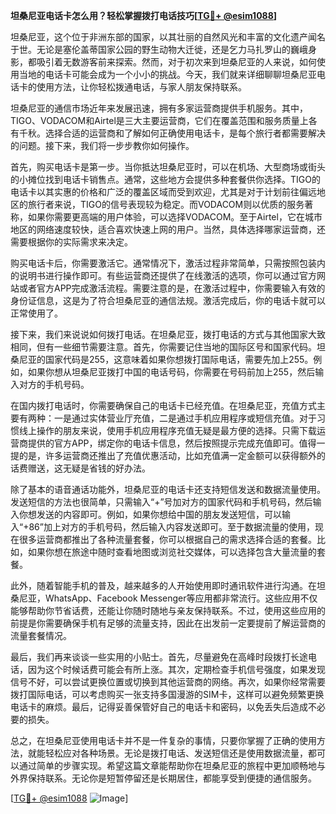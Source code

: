 **坦桑尼亚电话卡怎么用？轻松掌握拨打电话技巧[[TG💪+ @esim1088](https://t.me/s/esim1088)]**

坦桑尼亚，这个位于非洲东部的国家，以其壮丽的自然风光和丰富的文化遗产闻名于世。无论是塞伦盖蒂国家公园的野生动物大迁徙，还是乞力马扎罗山的巍峨身影，都吸引着无数游客前来探索。然而，对于初次来到坦桑尼亚的人来说，如何使用当地的电话卡可能会成为一个小小的挑战。今天，我们就来详细聊聊坦桑尼亚电话卡的使用方法，让你轻松拨通电话，与家人朋友保持联系。

坦桑尼亚的通信市场近年来发展迅速，拥有多家运营商提供手机服务。其中，TIGO、VODACOM和Airtel是三大主要运营商，它们在覆盖范围和服务质量上各有千秋。选择合适的运营商和了解如何正确使用电话卡，是每个旅行者都需要解决的问题。接下来，我们将一步步教你如何操作。

首先，购买电话卡是第一步。当你抵达坦桑尼亚时，可以在机场、大型商场或街头的小摊位找到电话卡销售点。通常，这些地方会提供多种套餐供你选择。TIGO的电话卡以其实惠的价格和广泛的覆盖区域而受到欢迎，尤其是对于计划前往偏远地区的旅行者来说，TIGO的信号表现较为稳定。而VODACOM则以优质的服务著称，如果你需要更高端的用户体验，可以选择VODACOM。至于Airtel，它在城市地区的网络速度较快，适合喜欢快速上网的用户。当然，具体选择哪家运营商，还需要根据你的实际需求来决定。

购买电话卡后，你需要激活它。通常情况下，激活过程非常简单，只需按照包装内的说明书进行操作即可。有些运营商还提供了在线激活的选项，你可以通过官方网站或者官方APP完成激活流程。需要注意的是，在激活过程中，你需要输入有效的身份证信息，这是为了符合坦桑尼亚的通信法规。激活完成后，你的电话卡就可以正常使用了。

接下来，我们来说说如何拨打电话。在坦桑尼亚，拨打电话的方式与其他国家大致相同，但有一些细节需要注意。首先，你需要记住当地的国际区号和国家代码。坦桑尼亚的国家代码是255，这意味着如果你想拨打国际电话，需要先加上255。例如，如果你想从坦桑尼亚拨打中国的电话号码，你需要在号码前加上255，然后输入对方的手机号码。

在国内拨打电话时，你需要确保自己的电话卡已经充值。在坦桑尼亚，充值方式主要有两种：一是通过实体营业厅充值，二是通过手机应用程序或短信充值。对于习惯线上操作的朋友来说，使用手机应用程序充值无疑是最方便的选择。只需下载运营商提供的官方APP，绑定你的电话卡信息，然后按照提示完成充值即可。值得一提的是，许多运营商还推出了充值优惠活动，比如充值满一定金额可以获得额外的话费赠送，这无疑是省钱的好办法。

除了基本的语音通话功能外，坦桑尼亚的电话卡还支持短信发送和数据流量使用。发送短信的方法也很简单，只需输入“+”号加对方的国家代码和手机号码，然后输入你想发送的内容即可。例如，如果你想给中国的朋友发送短信，可以输入“+86”加上对方的手机号码，然后输入内容发送即可。至于数据流量的使用，现在很多运营商都推出了各种流量套餐，你可以根据自己的需求选择合适的套餐。比如，如果你想在旅途中随时查看地图或浏览社交媒体，可以选择包含大量流量的套餐。

此外，随着智能手机的普及，越来越多的人开始使用即时通讯软件进行沟通。在坦桑尼亚，WhatsApp、Facebook Messenger等应用都非常流行。这些应用不仅能够帮助你节省话费，还能让你随时随地与亲友保持联系。不过，使用这些应用的前提是你需要确保手机有足够的流量支持，因此在出发前一定要提前了解运营商的流量套餐情况。

最后，我们再来谈谈一些实用的小贴士。首先，尽量避免在高峰时段拨打长途电话，因为这个时候话费可能会有所上涨。其次，定期检查手机信号强度，如果发现信号不好，可以尝试更换位置或切换到其他运营商的网络。再次，如果你经常需要拨打国际电话，可以考虑购买一张支持多国漫游的SIM卡，这样可以避免频繁更换电话卡的麻烦。最后，记得妥善保管好自己的电话卡和密码，以免丢失后造成不必要的损失。

总之，在坦桑尼亚使用电话卡并不是一件复杂的事情，只要你掌握了正确的使用方法，就能轻松应对各种场景。无论是拨打电话、发送短信还是使用数据流量，都可以通过简单的步骤实现。希望这篇文章能帮助你在坦桑尼亚的旅程中更加顺畅地与外界保持联系。无论你是短暂停留还是长期居住，都能享受到便捷的通信服务。

[[TG💪+ @esim1088](https://t.me/s/esim1088) ![Image](https://i.postimg.cc/4NQfJmqS/Snipaste-2025-05-13-00-14-12.png)]